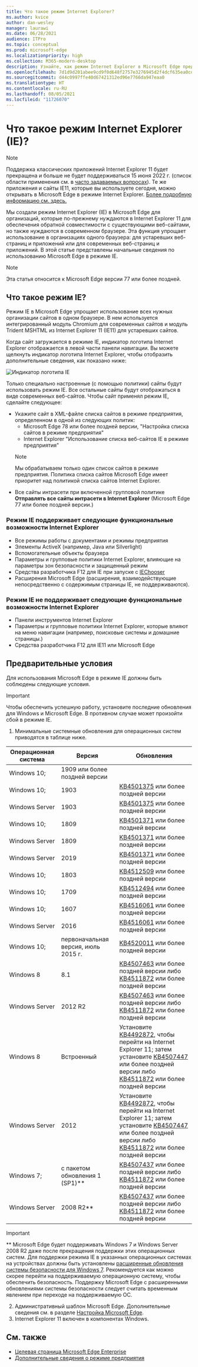 ```yaml
---
title: Что такое режим Internet Explorer?
ms.author: kvice
author: dan-wesley
manager: laurawi
ms.date: 06/28/2021
audience: ITPro
ms.topic: conceptual
ms.prod: microsoft-edge
ms.localizationpriority: high
ms.collection: M365-modern-desktop
description: Узнайте, как режим Internet Explorer в Microsoft Edge предоставляет доступ к сайтам, которым требуется Internet Explorer 11, а также доступ к современным сайтам.
ms.openlocfilehash: 7d1d9d201abee9cd9f0d648f2757e3276945d2f4dcf635ea0cd17a64e684aec4
ms.sourcegitcommit: d44c0997ffe40d67421312ed96e7766da947eaa0
ms.translationtype: HT
ms.contentlocale: ru-RU
ms.lasthandoff: 08/05/2021
ms.locfileid: "11726070"
---
```

# <a name="what-is-internet-explorer-ie-mode"></a>Что такое режим Internet Explorer (IE)?

>[!Note]
> Поддержка классических приложений Internet Explorer 11 будет прекращена и больше не будет поддерживаться 15 июня 2022 г. (список области применения см. в [часто задаваемых вопросах](https://techcommunity.microsoft.com/t5/windows-it-pro-blog/internet-explorer-11-desktop-app-retirement-faq/ba-p/2366549)). Те же приложения и сайты IE11, которые вы используете сегодня, можно открывать в Microsoft Edge в режиме Internet Explorer. [Более подробную информацию см. здесь.](https://blogs.windows.com/windowsexperience/2021/05/19/the-future-of-internet-explorer-on-windows-10-is-in-microsoft-edge/)

Мы создали режим Internet Explorer (IE) в Microsoft Edge для организаций, которые по-прежнему нуждаются в Internet Explorer 11 для обеспечения обратной совместимости с существующими веб-сайтами, но также нуждаются в современном браузере. Эта функция упрощает использование в организациях одного браузера: для устаревших веб-страниц и приложений или для современных веб-страниц и приложений. В этой статье представлены начальные сведения по использованию Microsoft Edge в режиме IE.

> [!NOTE]
> Эта статья относится к Microsoft Edge версии 77 или более поздней.

## <a name="what-is-ie-mode"></a>Что такое режим IE?

Режим IE в Microsoft Edge упрощает использование всех нужных организации сайтов в одном браузере. В нем используется интегрированный модуль Chromium для современных сайтов и модуль Trident MSHTML из Internet Explorer 11 (IE11) для устаревших сайтов.

Когда сайт загружается в режиме IE, индикатор логотипа Internet Explorer отображается в левой части панели навигации. Вы можете щелкнуть индикатор логотипа Internet Explorer, чтобы отобразить дополнительные сведения, как показано ниже:

  ![Индикатор логотипа IE](./media/ie-mode/ie-logo-indicator1.png)

Только специально настроенные (с помощью политики) сайты будут использовать режим IE. Все остальные сайты будут отображаться в виде современных веб-сайтов. Чтобы сайт применял режим IE, сделайте следующее:

- Укажите сайт в XML-файле списка сайтов в режиме предприятия, определенном в одной из следующих политик:
  - Microsoft Edge 78 или более поздней версии, "Настройка списка сайтов в режиме предприятия"
  - Internet Explorer "Использование списка веб-сайтов IE в режиме предприятия"
  > [!NOTE]
  > Мы обрабатываем только один список сайтов в режиме предприятия. Политика списка сайтов Microsoft Edge имеет приоритет над политикой списка сайтов Internet Explorer.
- Все сайты интрасети при включенной групповой политике **Отправлять все сайты интрасети в Internet Explorer** (Microsoft Edge 77 или более поздней версии.)

### <a name="ie-mode-supports-the-following-internet-explorer-functionality"></a>Режим IE поддерживает следующие функциональные возможности Internet Explorer

- Все режимы работы с документами и режимы предприятия
- Элементы ActiveX (например, Java или Silverlight)
- Вспомогательные объекты браузера 
- Параметры и групповые политики Internet Explorer, влияющие на параметры зон безопасности и защищенный режим
- Средства разработчика F12 для IE при запуске с [IEChooser](/office/dev/add-ins/testing/debug-add-ins-using-f12-developer-tools-on-windows-10)
- Расширения Microsoft Edge (расширения, взаимодействующие непосредственно с содержимым страницы IE, не поддерживаются).

### <a name="ie-mode-doesnt-support-the-following-internet-explorer-functionality"></a>Режим IE не поддерживает следующие функциональные возможности Internet Explorer

- Панели инструментов Internet Explorer
- Параметры и групповые политики Internet Explorer, которые влияют на меню навигации (например, поисковые системы и домашние страницы.)
- Средства разработчика F12 для IE11 или Microsoft Edge

## <a name="prerequisites"></a>Предварительные условия

Для использования Microsoft Edge в режиме IE должны быть соблюдены следующие условия.

> [!IMPORTANT]
> Чтобы обеспечить успешную работу, установите последние обновления для Windows и Microsoft Edge. В противном случае может произойти сбой в режиме IE.

1. Минимальные системные обновления для операционных систем приводятся в таблице ниже.

 | Операционная система | Версия       | Обновления |
 |------------------|---------------|---------|
 | Windows 10;       | 1909 или более поздней версии |         |
 | Windows 10;       | 1903          | [KB4501375](https://support.microsoft.com/help/4501375/windows-10-update-kb4501375) или более поздней версии |
 | Windows Server   | 1903          | [KB4501375](https://support.microsoft.com/help/4501375/windows-10-update-kb4501375) или более поздней версии |
 | Windows 10;       | 1809          | [KB4501371](https://support.microsoft.com/help/4501371/windows-10-update-kb4501371) или более поздней версии |
 | Windows Server   | 1809          | [KB4501371](https://support.microsoft.com/help/4501371/windows-10-update-kb4501371) или более поздней версии |
 | Windows Server   | 2019          | [KB4501371](https://support.microsoft.com/help/4501371/windows-10-update-kb4501371) или более поздней версии |
 | Windows 10;       | 1803          | [KB4512509](https://support.microsoft.com/help/4512509/windows-10-update-kb4512509) или более поздней версии |
 | Windows 10;       | 1709          | [KB4512494](https://support.microsoft.com/help/4512494/windows-10-update-kb4512494) или более поздней версии |
 | Windows 10;       | 1607          | [KB4516061](https://support.microsoft.com/help/4516061/windows-10-update-kb4516061) или более поздней версии |
 | Windows Server   | 2016          | [KB4516061](https://support.microsoft.com/help/4516061/windows-10-update-kb4516061) или более поздней версии |
 | Windows 10;       | первоначальная версия, июль 2015 г. | [KB4520011](https://support.microsoft.com/help/4520011/windows-10-update-kb4520011) или более поздней версии |
 | Windows 8       | 8.1              | [KB4507463](https://support.microsoft.com/help/4507463/july-16-2019-kb4507463-os-build-preview-of-monthly-rollup) или более поздней версии либо [KB4511872](https://support.microsoft.com/help/4511872/cumulative-security-update-for-internet-explorer) или более поздней версии |
 | Windows Server   | 2012 R2       | [KB4507463](https://support.microsoft.com/help/4507463/july-16-2019-kb4507463-os-build-preview-of-monthly-rollup) или более поздней версии либо [KB4511872](https://support.microsoft.com/help/4511872/cumulative-security-update-for-internet-explorer) или более поздней версии |
 | Windows 8  | Встроенный            | Установите [KB4492872](https://support.microsoft.com/help/4492872/update-for-internet-explorer-april-16-2019), чтобы перейти на Internet Explorer 11; затем установите [KB4507447](https://support.microsoft.com/help/4507447/windows-server-2012-update-kb4507447) или более поздней версии либо [KB4511872](https://support.microsoft.com/help/4511872/cumulative-security-update-for-internet-explorer) или более поздней версии |
 | Windows Server   | 2012           | Установите [KB4492872](https://support.microsoft.com/help/4492872/update-for-internet-explorer-april-16-2019), чтобы перейти на Internet Explorer 11; затем установите [KB4507447](https://support.microsoft.com/help/4507447/windows-server-2012-update-kb4507447) или более поздней версии либо [KB4511872](https://support.microsoft.com/help/4511872/cumulative-security-update-for-internet-explorer) или более поздней версии |
 | Windows 7;        |  с пакетом обновления 1 (SP1)**        | [KB4507437](https://support.microsoft.com/help/4507437/windows-7-update-kb4507437) или более поздней версии либо [KB4511872](https://support.microsoft.com/help/4511872/cumulative-security-update-for-internet-explorer) или более поздней версии |
 | Windows Server   |  2008 R2**    | [KB4507437](https://support.microsoft.com/help/4507437/windows-7-update-kb4507437) или более поздней версии либо [KB4511872](https://support.microsoft.com/help/4511872/cumulative-security-update-for-internet-explorer) или более поздней версии |
  > [!IMPORTANT]
  > ** Microsoft Edge будет поддерживать Windows 7 и Windows Server 2008 R2 даже после прекращения поддержки этих операционных систем. Для поддержки режима IE в указанных операционных системах на устройствах должны быть установлены [расширенные обновления системы безопасности для Windows 7](https://support.microsoft.com/help/4527878/faq-about-extended-security-updates-for-windows-7). Рекомендуется как можно скорее перейти на поддерживаемую операционную систему, чтобы обеспечить безопасность. Поддержку Microsoft Edge с расширенными обновлениями системы безопасности следует считать временным явлением при переходе на поддерживаемую ОС.

2. Административный шаблон Microsoft Edge. Дополнительные сведения см. в разделе [Настройка Microsoft Edge](./configure-microsoft-edge.md).
3. Internet Explorer 11 включен в компонентах Windows.

## <a name="see-also"></a>См. также

- [Целевая страница Microsoft Edge Enterprise](https://aka.ms/EdgeEnterprise)
- [Дополнительные сведения о режиме предприятия](/internet-explorer/ie11-deploy-guide/enterprise-mode-overview-for-ie11)